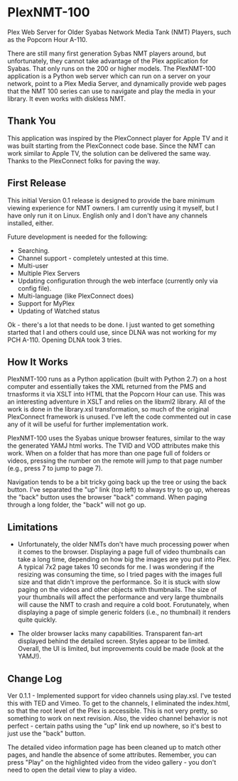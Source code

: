 PlexNMT-100
===========

Plex Web Server for Older Syabas Network Media Tank (NMT) Players, such as the Popcorn Hour A-110.

There are still many first generation Sybas NMT players around, but unfortunately, they cannot take advantage of the Plex application for Syabas.  That only runs on the 200 or higher models.  The PlexNMT-100 application is a Python web server which can run on a server on your network, point to a Plex Media Server, and dynamically provide web pages that the NMT 100 series can use to navigate and play the media in your library.  It even works with diskless NMT.

Thank You
---------

This application was inspired by the PlexConnect player for Apple TV and it was built starting from the PlexConnect code base.  Since the NMT can work similar to Apple TV, the solution can be delivered the same way.  Thanks to the PlexConnect folks for paving the way.

First Release
-------------

This initial Version 0.1 release is designed to provide the bare minimum viewing experience for NMT owners.  I am currently using it myself, but I have only run it on Linux.  English only and I don't have any channels installed, either.

Future development is needed for the following:
* Searching.
* Channel support - completely untested at this time.
* Multi-user
* Multiple Plex Servers
* Updating configuration through the web interface (currently only via config file).
* Multi-language (like PlexConnect does)
* Support for MyPlex
* Updating of Watched status

Ok - there's a lot that needs to be done.  I just wanted to get something started that I and others could use, since DLNA was not working for my PCH A-110.  Opening DLNA took 3 tries.

How It Works
------------

PlexNMT-100 runs as a Python application (built with Python 2.7) on a host computer and essentially takes the XML returned from the PMS and trnasforms it via XSLT into HTML that the Popcorn Hour can use.  This was an interesting adventure in XSLT and relies on the libxml2 library.  All of the work is done in the library.xsl transformation, so much of the original PlexConnect framework is unused.  I've left the code commented out in case any of it will be useful for further implementation work.

PlexNMT-100 uses the Syabas unique browser features, similar to the way the generated YAMJ html works.  The TVID and VOD attributes make this work.  When on a folder that has more than one page full of folders or videos, pressing the number on the remote will jump to that page number (e.g., press 7 to jump to page 7).

Navigation tends to be a bit tricky going back up the tree or using the back button.  I've separated the "up" link (top left) to always try to go up, whereas the "back" button uses the browser "back" command.  When paging through a long folder, the "back" will not go up.

Limitations
-----------

* Unfortunately, the older NMTs don't have much processing power when it comes to the browser.  Displaying a page full of video thumbnails can take a long time, depending on how big the images are you put into Plex.  A typical 7x2 page takes 10 seconds for me.  I was wondering if the resizing was consuming the time, so I tried pages with the images full size and that didn't improve the performance.  So it is stuck with slow paging on the videos and other objects with thumbnails. The size of your thumbnails will affect the performance and very large thumbnails will cause the NMT to crash and require a cold boot. Forutunately, when displaying a page of simple generic folders (i.e., no thumbnail) it renders quite quickly.

* The older browser lacks many capabilities.  Transparent fan-art displayed behind the detailed screen. Styles appear to be limited.  Overall, the UI is limited, but improvements could be made (look at the YAMJ!).

Change Log
----------

Ver 0.1.1 - Implemented support for video channels using play.xsl.  I've tested this with TED and Vimeo.  To get to the channels, I eliminated the index.html, so that the root level of the Plex is accessible.  This is not very pretty, so something to work on next revision.  Also, the video channel behavior is not perfect - certain paths using the "up" link end up nowhere, so it's best to just use the "back" button.  

The detailed video information page has been cleaned up to match other pages, and handle the absence of some attributes.  Remember, you can press "Play" on the highlighted video from the video gallery - you don't need to open the detail view to play a video.

